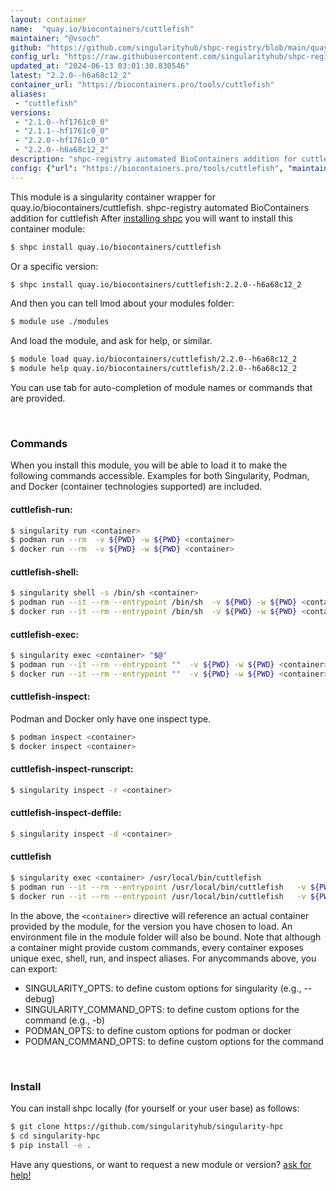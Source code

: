 ```yaml
---
layout: container
name:  "quay.io/biocontainers/cuttlefish"
maintainer: "@vsoch"
github: "https://github.com/singularityhub/shpc-registry/blob/main/quay.io/biocontainers/cuttlefish/container.yaml"
config_url: "https://raw.githubusercontent.com/singularityhub/shpc-registry/main/quay.io/biocontainers/cuttlefish/container.yaml"
updated_at: "2024-06-13 03:01:30.830546"
latest: "2.2.0--h6a68c12_2"
container_url: "https://biocontainers.pro/tools/cuttlefish"
aliases:
 - "cuttlefish"
versions:
 - "2.1.0--hf1761c0_0"
 - "2.1.1--hf1761c0_0"
 - "2.2.0--hf1761c0_0"
 - "2.2.0--h6a68c12_2"
description: "shpc-registry automated BioContainers addition for cuttlefish"
config: {"url": "https://biocontainers.pro/tools/cuttlefish", "maintainer": "@vsoch", "description": "shpc-registry automated BioContainers addition for cuttlefish", "latest": {"2.2.0--h6a68c12_2": "sha256:3686e0b6e29fad1b1c4e345b5ed9a84c02535b59740f2d8be80014c9bf34c891"}, "tags": {"2.1.0--hf1761c0_0": "sha256:aa009abd48c372125e060d39f49f1690be74b6dac276d451bf1cc4c847a914d6", "2.1.1--hf1761c0_0": "sha256:8bccced83dd6bbf87843cf08851563c812ef7c36afda2efbcf0d54f9102b913f", "2.2.0--hf1761c0_0": "sha256:63cdd7778b144a37684ae53b8e760ed00852f3010aa79292b3f1a6a6470f0992", "2.2.0--h6a68c12_2": "sha256:3686e0b6e29fad1b1c4e345b5ed9a84c02535b59740f2d8be80014c9bf34c891"}, "docker": "quay.io/biocontainers/cuttlefish", "aliases": {"cuttlefish": "/usr/local/bin/cuttlefish"}}
---
```


This module is a singularity container wrapper for quay.io/biocontainers/cuttlefish.
shpc-registry automated BioContainers addition for cuttlefish
After [installing shpc](#install) you will want to install this container module:


```bash
$ shpc install quay.io/biocontainers/cuttlefish
```

Or a specific version:

```bash
$ shpc install quay.io/biocontainers/cuttlefish:2.2.0--h6a68c12_2
```

And then you can tell lmod about your modules folder:

```bash
$ module use ./modules
```

And load the module, and ask for help, or similar.

```bash
$ module load quay.io/biocontainers/cuttlefish/2.2.0--h6a68c12_2
$ module help quay.io/biocontainers/cuttlefish/2.2.0--h6a68c12_2
```

You can use tab for auto-completion of module names or commands that are provided.

<br>

### Commands

When you install this module, you will be able to load it to make the following commands accessible.
Examples for both Singularity, Podman, and Docker (container technologies supported) are included.

#### cuttlefish-run:

```bash
$ singularity run <container>
$ podman run --rm  -v ${PWD} -w ${PWD} <container>
$ docker run --rm  -v ${PWD} -w ${PWD} <container>
```

#### cuttlefish-shell:

```bash
$ singularity shell -s /bin/sh <container>
$ podman run --it --rm --entrypoint /bin/sh  -v ${PWD} -w ${PWD} <container>
$ docker run --it --rm --entrypoint /bin/sh  -v ${PWD} -w ${PWD} <container>
```

#### cuttlefish-exec:

```bash
$ singularity exec <container> "$@"
$ podman run --it --rm --entrypoint ""  -v ${PWD} -w ${PWD} <container> "$@"
$ docker run --it --rm --entrypoint ""  -v ${PWD} -w ${PWD} <container> "$@"
```

#### cuttlefish-inspect:

Podman and Docker only have one inspect type.

```bash
$ podman inspect <container>
$ docker inspect <container>
```

#### cuttlefish-inspect-runscript:

```bash
$ singularity inspect -r <container>
```

#### cuttlefish-inspect-deffile:

```bash
$ singularity inspect -d <container>
```


#### cuttlefish

```bash
$ singularity exec <container> /usr/local/bin/cuttlefish
$ podman run --it --rm --entrypoint /usr/local/bin/cuttlefish   -v ${PWD} -w ${PWD} <container> -c " $@"
$ docker run --it --rm --entrypoint /usr/local/bin/cuttlefish   -v ${PWD} -w ${PWD} <container> -c " $@"
```



In the above, the `<container>` directive will reference an actual container provided
by the module, for the version you have chosen to load. An environment file in the
module folder will also be bound. Note that although a container
might provide custom commands, every container exposes unique exec, shell, run, and
inspect aliases. For anycommands above, you can export:

 - SINGULARITY_OPTS: to define custom options for singularity (e.g., --debug)
 - SINGULARITY_COMMAND_OPTS: to define custom options for the command (e.g., -b)
 - PODMAN_OPTS: to define custom options for podman or docker
 - PODMAN_COMMAND_OPTS: to define custom options for the command

<br>

### Install

You can install shpc locally (for yourself or your user base) as follows:

```bash
$ git clone https://github.com/singularityhub/singularity-hpc
$ cd singularity-hpc
$ pip install -e .
```

Have any questions, or want to request a new module or version? [ask for help!](https://github.com/singularityhub/singularity-hpc/issues)
